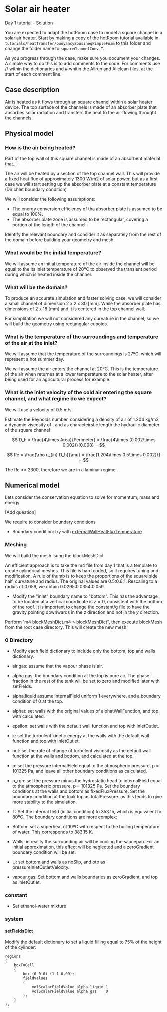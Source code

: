# Solar air heater
Day 1 tutorial - Solution

You are expected to adapt the hotRoom case to model a square channel in a solar air heater. 
Start by making a copy of the hotRoom tutorial available in `tutorials/heatTransfer/buoyancyBousineqPimpleFoam` to this folder and change the folder name to `squareChannelConv_T`.

As you progress through the case, make sure you document your changes. A simple way to do this is to add comments to the code.
For comments use // within the dictionaries and # whitin the Allrun and Allclean files, at the start of each comment line.

## Case description
Air is heated as it flows through an square channel within a solar heater device. The top surface of the channels is made of an absorber plate that absorbes solar radiation and transfers the heat to the air flowing throught the channels.

## Physical model

### How is the air being heated? 
Part of the top wall of this square channel is made of an absorbent material that...

The air will be heated by a section of the top channel wall. This will provide a fixed heat flux of approximately 1300 W/m2 of solar power, but as a first case we will start setting up the absorber plate at a constant temperature (Dirichlet boundary condition)

We will consider the following assumptions:
- The energy conversion efficiency of tha absorber plate is assumed to be equal to 100%. 
- The absorber plate zone is assumed to be rectangular, covering a portion of the length of the channel.

Identify the relevant boundary and consider it as separately from the rest of the domain before building your geometry and mesh. 

### What would be the initial temperature?

We will assume an initial temperature of the air inside the channel will be equal to the its inlet temperature of 20ºC to observed tha transient period during which is heated inside the channel.

### What will be the domain?

To produce an accurate simulation and faster solving case, we will consider a small channel of dimension 2 x 2 x 30 [mm]. While the absorber plate has dimensions of 2 x 18 [mm] and it is centered in the top channel wall.

For simplifation we will not considered any curvature in the channel, so we will build the geometry using rectangular cuboids.

### What is the temperature of the surroundings and temperature of the air at the inlet?

We will assume that the temperature of the surroundings is 27ºC. which will represent a hot summer day.

We will assume the air enters the channel at 20ºC. This is the temperature of the air when returnes at a lower temperature to the solar heater, after being used for an agricultural process for example.

### What is the inlet velocity of the cold air entering the square channel, and what regime do we expect?

We will use a velocity of 0.5 m/s.

Estimate the Reynolds number, considering a density of air of 1.204 kg/m3, a dynamic viscosity of  , and as characteirstic length the hydraulic diameter of the square channel

$$ D_h = \frac{4\times Area}{Perimeter} = \frac{4\times (0.002\times 0.002)}{0.008} = $$

$$ Re = \frac{\rho u_{in} D_h}{\mu} = \frac{1.204\times 0.5\times 0.002}{} = $$

The Re << 2300, therefore we are in a laminar regime.

## Numerical model

Lets consider the conservation equation to solve for momentum, mass and energy

[Add queation]

We require to consider boundary conditions

- Boundary condition: try with [externalWallHeatFluxTemperature](https://www.openfoam.com/documentation/guides/latest/api/classFoam_1_1externalWallHeatFluxTemperatureFvPatchScalarField.html#details)

### Meshing
We will build the mesh isung the blockMeshDict

An efficient approach is to take the m4 file from day 1 that is a template to create cylindrical meshes. This file is hard coded, so it requires tuning and modification. A rule of thumb is to keep the proportions of the square side half, curvature and radius. The original values are 0.5:0.6:1. Rescaling to a radius of 0.059, we obtain 0.0295:0.0354:0.059. 

- Modify the "inlet" boundary name to "bottom". This has the advantage to be located at a vertical coordinate is $z=0$, consistent with the bottom of the roof. It is important to change the constant/g file to have the gravity pointing downwards in the $z$ direction and not in the $y$ direction.

Perform `m4 blockMeshDict.m4 > blockMeshDict", then execute blockMesh from the root case directory. This will create the new mesh.

### 0 Directory
- Modify each field dictionary to include only the bottom, top and walls dictionary.

- air.gas: assume that the vapour phase is air.
- alpha.gas: the boundary condition at the top is pure air. The phase fraction in the rest of the tank will be set to zero and modified later with setFields.
- alpha.liquid assume internalField uniform 1 everywhere, and a boundary condition of 0 at the top.
- alphat: set walls with the original values of alphatWallFunction, and top with calculated.
- epsilon: set walls with the default wall function and top with inletOutlet.
- k: set the turbulent kinetic energy at the walls with the default wall function and top with inletOutlet.
- nut: set the rate of change of turbulent viscosity as the default wall function at the walls and bottom, and calculated at the top.
- p: set the pressure internalField equal to the atmospheric pressure, p = 101325 Pa, and leave all other boundary conditions as calculated.
- p_rgh: set the pressure minus the hydrostatic head to internalField equal to the atmospheric pressure, p = 101325 Pa. Set the boundary conditions at the walls and bottom as fixedFluxPressure. Set the boundary condition at the tnak top as totalPressure. as this tends to give more stability to the simulation.
- T: Set the internal field (initial condition) to 353.15, which is equivalent to 80ºC. The boundary conditions are more complex:
- Bottom: set a superheat ot 10ºC with respect to the boiling temperature of water. This corresponds to 383.15 K.
- Walls: in reality the surrounding air will be cooling the saucepan. For an initial approximation, this effect will be neglected and a zeroGradient boundary condition will be set.
- U: set bottom and walls as noSlip, and otp as pressureInletOutletVelocity.
- vapour.gas: Set bottom and walls boundaries as zeroGradient, and top as inletOutlet.

### constant
- Set ethanol-water mixture

### system

#### setFieldsDict
Modify the default dictionary to set a liquid filling equal to 75% of the height of the cylinder:


```
regions
(
    boxToCell
    {
        box (0 0 0) (1 1 0.09);
        fieldValues
        (
            volScalarFieldValue alpha.liquid 1
            volScalarFieldValue alpha.gas    0
        );
    }
);
```